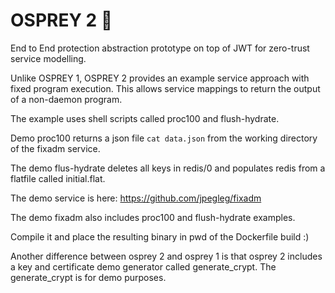 # OSPREY 2 🦅

End to End protection abstraction prototype on top of JWT for zero-trust service modelling.

Unlike OSPREY 1, OSPREY 2 provides an example service approach with fixed program execution.
This allows service mappings to return the output of a non-daemon program. 

The example uses shell scripts called proc100 and flush-hydrate.

Demo proc100 returns a json file `cat data.json` from the working directory of the fixadm service.

The demo flus-hydrate deletes all keys in redis/0 and populates redis from a flatfile called initial.flat.

The demo service is here: https://github.com/jpegleg/fixadm

The demo fixadm also includes proc100 and flush-hydrate examples.

Compile it and place the resulting binary in pwd of the Dockerfile build :)

Another difference between osprey 2 and osprey 1 is that osprey 2 includes a key and certificate demo generator called generate_crypt.
The generate_crypt is for demo purposes.
